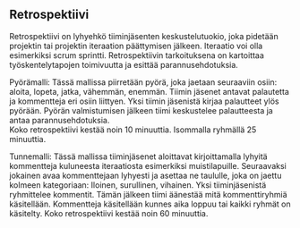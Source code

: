 ## Retrospektiivi

Retrospektiivi on lyhyehkö tiiminjäsenten keskustelutuokio, 
joka pidetään projektin tai projektin iteraation päättymisen jälkeen.
Iteraatio voi olla esimerkiksi scrum sprintti. Retrospektiivin tarkoituksena on kartoittaa 
työskentelytapojen toimivuutta ja esittää parannusehdotuksia.

Pyörämalli: Tässä mallissa piirretään pyörä, 
joka jaetaan seuraaviin osiin: aloita, lopeta, jatka, vähemmän, enemmän.
Tiimin jäsenet antavat palautetta ja kommentteja eri osiin liittyen. 
Yksi tiimin jäsenistä kirjaa palautteet ylös pyörään. 
Pyörän valmistumisen jälkeen tiimi keskustelee palautteesta ja antaa parannusehdotuksia.  
Koko retrospektiivi kestää noin 10 minuuttia. Isommalla ryhmällä 25 minuuttia.

Tunnemalli: Tässä mallissa tiiminjäsenet aloittavat kirjoittamalla lyhyitä kommentteja 
kuluneesta iteraatiosta esimerkiksi muistilapuille. Seuraavaksi jokainen avaa kommenttejaan lyhyesti 
ja asettaa ne taululle, joka on jaettu kolmeen kategoriaan: Iloinen, surullinen, vihainen.
Yksi tiiminjäsenistä ryhmittelee kommentit. Tämän jälkeen tiimi äänestää mitä kommenttiryhmiä käsitellään.
Kommentteja käsitellään kunnes aika loppuu tai kaikki ryhmät on käsitelty. 
Koko retrospektiivi kestää noin 60 minuuttia. 
